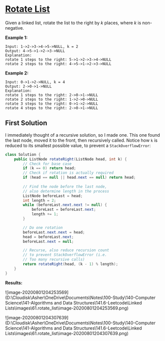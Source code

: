 # [Rotate List](https://leetcode.com/explore/learn/card/linked-list/213/conclusion/1295/)

Given a linked list, rotate the list to the right by *k* places, where *k* is non-negative.

**Example 1:**

```
Input: 1->2->3->4->5->NULL, k = 2
Output: 4->5->1->2->3->NULL
Explanation:
rotate 1 steps to the right: 5->1->2->3->4->NULL
rotate 2 steps to the right: 4->5->1->2->3->NULL
```

**Example 2:**

```
Input: 0->1->2->NULL, k = 4
Output: 2->0->1->NULL
Explanation:
rotate 1 steps to the right: 2->0->1->NULL
rotate 2 steps to the right: 1->2->0->NULL
rotate 3 steps to the right: 0->1->2->NULL
rotate 4 steps to the right: 2->0->1->NULL
```

## First Solution

I immediately thought of a recursive solution, so I made one. This one found the last node, moved it to the front, then recursively called. Notice how `k` is reduced to its smallest possible value, to prevent a `StackOverflowError`:

```java
class Solution {
    public ListNode rotateRight(ListNode head, int k) {
        // Check for base case
        if (k == 0) return head;
        // Check if rotation is actually required
        if (head == null || head.next == null) return head;
        
        // Find the node before the last node,
        // also determine length in the process
        ListNode beforeLast = head;
        int length = 2;
        while (beforeLast.next.next != null) {
            beforeLast = beforeLast.next;
            length += 1;
        }

        // Do one rotation
        beforeLast.next.next = head;
        head = beforeLast.next;
        beforeLast.next = null;

        // Recurse, also reduce recursion count
        // to prevent StackOverflowError (i.e.
        // Too many recursive calls)
        return rotateRight(head, (k - 1) % length);
    }
}
```

**Results:**

![image-20200801204253569](D:\Cloudisk\Asher\OneDrive\Documents\Notes\100-Study\140-Computer Science\141-Algorithms and Data Structures\141.6-Leetcode\Linked Lists\images\61.rotate_list\image-20200801204253569.png)

![image-20200801204307639](D:\Cloudisk\Asher\OneDrive\Documents\Notes\100-Study\140-Computer Science\141-Algorithms and Data Structures\141.6-Leetcode\Linked Lists\images\61.rotate_list\image-20200801204307639.png)